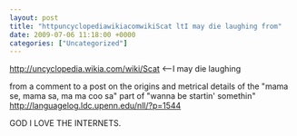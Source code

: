 ```yaml
---
layout: post
title: "httpuncyclopediawikiacomwikiScat ltI may die laughing from"
date: 2009-07-06 11:18:00 +0000
categories: ["Uncategorized"]
---
```


http://uncyclopedia.wikia.com/wiki/Scat <--I may die laughing

from a comment to a post on the origins and metrical details of the "mama se, mama sa, ma ma coo sa" part of "wanna be startin&#039; somethin" http://languagelog.ldc.upenn.edu/nll/?p=1544

GOD I LOVE THE INTERNETS.